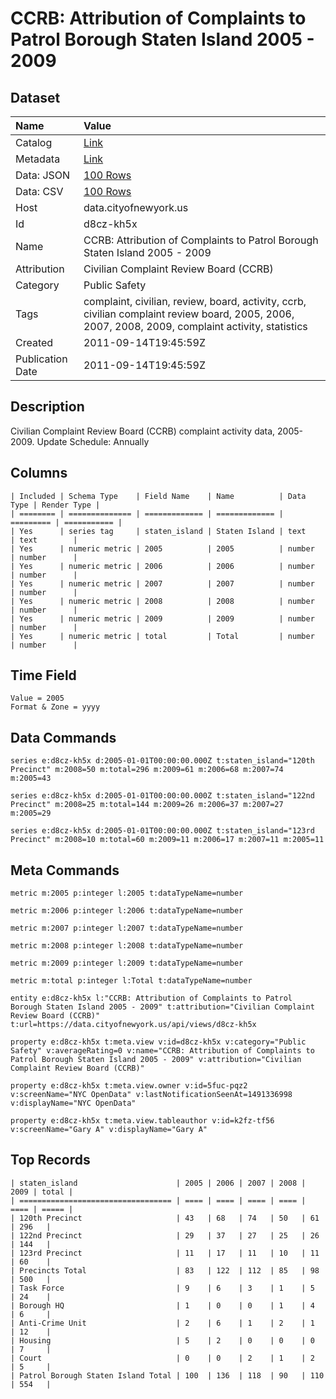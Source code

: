 # CCRB: Attribution of Complaints to Patrol Borough Staten Island 2005 - 2009

## Dataset

| Name | Value |
| :--- | :---- |
| Catalog | [Link](https://catalog.data.gov/dataset/ccrb-attribution-of-complaints-to-patrol-borough-staten-island-2005-2009-3d3e3) |
| Metadata | [Link](https://data.cityofnewyork.us/api/views/d8cz-kh5x) |
| Data: JSON | [100 Rows](https://data.cityofnewyork.us/api/views/d8cz-kh5x/rows.json?max_rows=100) |
| Data: CSV | [100 Rows](https://data.cityofnewyork.us/api/views/d8cz-kh5x/rows.csv?max_rows=100) |
| Host | data.cityofnewyork.us |
| Id | d8cz-kh5x |
| Name | CCRB: Attribution of Complaints to Patrol Borough Staten Island 2005 - 2009 |
| Attribution | Civilian Complaint Review Board (CCRB) |
| Category | Public Safety |
| Tags | complaint, civilian, review, board, activity, ccrb, civilian complaint review board, 2005, 2006, 2007, 2008, 2009, complaint activity, statistics |
| Created | 2011-09-14T19:45:59Z |
| Publication Date | 2011-09-14T19:45:59Z |

## Description

Civilian Complaint Review Board (CCRB) complaint activity data, 2005-2009. Update Schedule: Annually

## Columns

```ls
| Included | Schema Type    | Field Name    | Name          | Data Type | Render Type |
| ======== | ============== | ============= | ============= | ========= | =========== |
| Yes      | series tag     | staten_island | Staten Island | text      | text        |
| Yes      | numeric metric | 2005          | 2005          | number    | number      |
| Yes      | numeric metric | 2006          | 2006          | number    | number      |
| Yes      | numeric metric | 2007          | 2007          | number    | number      |
| Yes      | numeric metric | 2008          | 2008          | number    | number      |
| Yes      | numeric metric | 2009          | 2009          | number    | number      |
| Yes      | numeric metric | total         | Total         | number    | number      |
```

## Time Field

```ls
Value = 2005
Format & Zone = yyyy
```

## Data Commands

```ls
series e:d8cz-kh5x d:2005-01-01T00:00:00.000Z t:staten_island="120th Precinct" m:2008=50 m:total=296 m:2009=61 m:2006=68 m:2007=74 m:2005=43

series e:d8cz-kh5x d:2005-01-01T00:00:00.000Z t:staten_island="122nd Precinct" m:2008=25 m:total=144 m:2009=26 m:2006=37 m:2007=27 m:2005=29

series e:d8cz-kh5x d:2005-01-01T00:00:00.000Z t:staten_island="123rd Precinct" m:2008=10 m:total=60 m:2009=11 m:2006=17 m:2007=11 m:2005=11
```

## Meta Commands

```ls
metric m:2005 p:integer l:2005 t:dataTypeName=number

metric m:2006 p:integer l:2006 t:dataTypeName=number

metric m:2007 p:integer l:2007 t:dataTypeName=number

metric m:2008 p:integer l:2008 t:dataTypeName=number

metric m:2009 p:integer l:2009 t:dataTypeName=number

metric m:total p:integer l:Total t:dataTypeName=number

entity e:d8cz-kh5x l:"CCRB: Attribution of Complaints to Patrol Borough Staten Island 2005 - 2009" t:attribution="Civilian Complaint Review Board (CCRB)" t:url=https://data.cityofnewyork.us/api/views/d8cz-kh5x

property e:d8cz-kh5x t:meta.view v:id=d8cz-kh5x v:category="Public Safety" v:averageRating=0 v:name="CCRB: Attribution of Complaints to Patrol Borough Staten Island 2005 - 2009" v:attribution="Civilian Complaint Review Board (CCRB)"

property e:d8cz-kh5x t:meta.view.owner v:id=5fuc-pqz2 v:screenName="NYC OpenData" v:lastNotificationSeenAt=1491336998 v:displayName="NYC OpenData"

property e:d8cz-kh5x t:meta.view.tableauthor v:id=k2fz-tf56 v:screenName="Gary A" v:displayName="Gary A"
```

## Top Records

```ls
| staten_island                      | 2005 | 2006 | 2007 | 2008 | 2009 | total | 
| ================================== | ==== | ==== | ==== | ==== | ==== | ===== | 
| 120th Precinct                     | 43   | 68   | 74   | 50   | 61   | 296   | 
| 122nd Precinct                     | 29   | 37   | 27   | 25   | 26   | 144   | 
| 123rd Precinct                     | 11   | 17   | 11   | 10   | 11   | 60    | 
| Precincts Total                    | 83   | 122  | 112  | 85   | 98   | 500   | 
| Task Force                         | 9    | 6    | 3    | 1    | 5    | 24    | 
| Borough HQ                         | 1    | 0    | 0    | 1    | 4    | 6     | 
| Anti-Crime Unit                    | 2    | 6    | 1    | 2    | 1    | 12    | 
| Housing                            | 5    | 2    | 0    | 0    | 0    | 7     | 
| Court                              | 0    | 0    | 2    | 1    | 2    | 5     | 
| Patrol Borough Staten Island Total | 100  | 136  | 118  | 90   | 110  | 554   | 
```